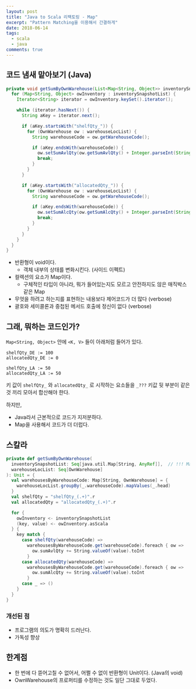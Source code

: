 ```yaml
---
layout: post
title: "Java to Scala 리팩토링 - Map"
excerpt: "Pattern Matching을 이용해서 간결하게"
date: 2018-06-14
tags:
  - scala
  - java
comments: true
---
```


## 코드 냄새 맡아보기 (Java)

```java
private void getSumByOwnWarehouse(List<Map<String, Object>> inventorySnapshotList, List<OwnWarehouse> warehouseLocList) {        
  for (Map<String, Object> owInventory : inventorySnapshotList) {
    Iterator<String> iterator = owInventory.keySet().iterator();

    while (iterator.hasNext()) {
      String aKey = iterator.next();

      if (aKey.startsWith("shelfQty_")) {
        for (OwnWarehouse ow : warehouseLocList) {
          String warehouseCode = ow.getWarehouseCode();

          if (aKey.endsWith(warehouseCode)) {
            ow.setSumAvlQty(ow.getSumAvlQty() + Integer.parseInt(String.valueOf(owInventory.get(aKey))));
            break;
          }
        }
      }

      if (aKey.startsWith("allocatedQty_")) {
        for (OwnWarehouse ow : warehouseLocList) {
          String warehouseCode = ow.getWarehouseCode();

          if (aKey.endsWith(warehouseCode)) {
            ow.setSumAlcQty(ow.getSumAlcQty() + Integer.parseInt(String.valueOf(owInventory.get(aKey))));
            break;
          }
        }
      }
    }
  }
}
```

- 반환형이 void이다.
  - 객체 내부의 상태를 변화시킨다. (사이드 이펙트)
- 컬렉션의 요소가 Map이다.
  - 구체적인 타입이 아니라, 뭐가 들어있는지도 모르고 안전하지도 않은 매직박스 같은 Map
- 무엇을 하려고 하는지를 표현하는 내용보다 제어코드가 더 많다 (verbose)
- 괄호와 세미콜론과 중첩된 메서드 호출에 정신이 없다 (verbose)

## 그래, 뭐하는 코드인가?

`Map<String, Object>` 안에 `<K, V>` 들이 아래처럼 들어가 있다.

```
shelfQty_DE := 100
allocatedQty_DE := 0

shelfQty_LA := 50
allocatedQty_LA := 50
```

키 값이 `shelfQty_` 와 `allocatedQty_` 로 시작하는 요소들을 `_???` 키값 뒷 부분이 같은 것 끼리 모아서 합산해야 한다.

하지만,

- Java라서 근본적으로 코드가 지저분하다.
- Map을 사용해서 코드가 더 더럽다.

## 스칼라

```scala
private def getSumByOwnWarehouse(
  inventorySnapshotList: Seq[java.util.Map[String, AnyRef]],  // !!! Map 좀 쓰지말자.
  warehouseLocList: Seq[OwnWarehouse]
): Unit = {
  val warehousesByWarehouseCode: Map[String, OwnWarehouse] = {
    warehouseLocList.groupBy(_.warehouseCode).mapValues(_.head)
  }
  val shelfQty = "shelfQty_(.+)".r
  val allocatedQty = "allocatedQty_(.+)".r

  for {
    owInventory <- inventorySnapshotList
    (key, value) <- owInventory.asScala
  } {
    key match {
      case shelfQty(warehouseCode) =>
        warehousesByWarehouseCode.get(warehouseCode).foreach { ow =>
          ow.sumAvlQty += String.valueOf(value).toInt
        }
      case allocatedQty(warehouseCode) =>
        warehousesByWarehouseCode.get(warehouseCode).foreach { ow =>
          ow.sumAlcQty += String.valueOf(value).toInt
        }
      case _ => ()
    }
  }
}
```

### 개선된 점

- 프로그램의 의도가 명확히 드러난다.
- 가독성 향상

## 한계점

- 한 번에 다 뜯어고칠 수 없어서, 어쩔 수 없이 반환형이 Unit이다. (Java의 void)
- OwnWarehouse의 프로퍼티를 수정하는 것도 일단 그대로 두었다.
